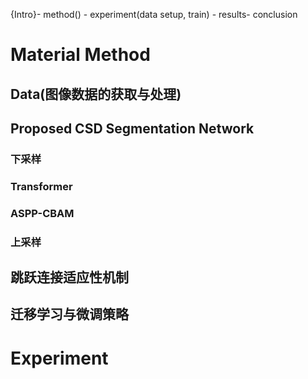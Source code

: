 {Intro}- method() - experiment(data setup, train) - results- conclusion

# Material Method

## Data(图像数据的获取与处理)

## Proposed CSD Segmentation Network 

### 下采样

### Transformer

### ASPP-CBAM

### 上采样

## 跳跃连接适应性机制

## 迁移学习与微调策略

# Experiment 





